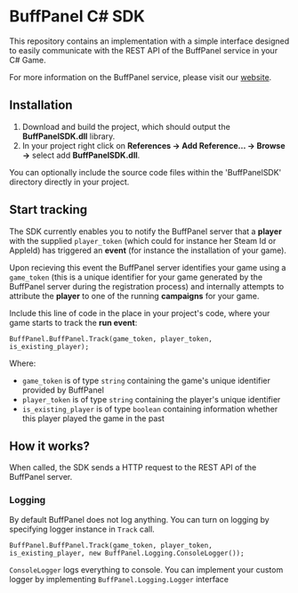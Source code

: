 # BuffPanel C# SDK

This repository contains an implementation with a simple interface designed to easily communicate with the REST API of the BuffPanel service in your C# Game.

For more information on the BuffPanel service, please visit our [website](http://buffpanel.com/).

## Installation

1.  Download and build the project, which should output the **BuffPanelSDK.dll** library.
2.  In your project right click on **References -> Add Reference... -> Browse ->** select add **BuffPanelSDK.dll**.

You can optionally include the source code files within the 'BuffPanelSDK' directory directly in your project.

## Start tracking

The SDK currently enables you to notify the BuffPanel server that a **player** with the supplied `player_token` (which could for instance her Steam Id or AppleId) has triggered an **event** (for instance the installation of your game).

Upon recieving this event the BuffPanel server identifies your game using a `game_token` (this is a unique identifier for your game generated by the BuffPanel server during the registration process) and internally attempts to attribute the **player** to one of the running **campaigns** for your game.

Include this line of code in the place in your project's code, where your game starts to track the **run event**:

```
BuffPanel.BuffPanel.Track(game_token, player_token, is_existing_player);
```

Where:
- `game_token` is of type `string` containing the game's unique identifier provided by BuffPanel
- `player_token` is of type `string` containing the player's unique identifier
- `is_existing_player` is of type `boolean` containing information whether this player played the game in the past

## How it works?

When called, the SDK sends a HTTP request to the REST API of the BuffPanel server.

### Logging

By default BuffPanel does not log anything. You can turn on logging by specifying logger instance in `Track` call.

```
BuffPanel.BuffPanel.Track(game_token, player_token, is_existing_player, new BuffPanel.Logging.ConsoleLogger());
```

`ConsoleLogger` logs everything to console. You can implement your custom logger by implementing `BuffPanel.Logging.Logger` interface

